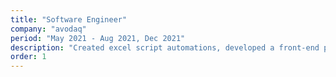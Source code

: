 ```yaml
---
title: "Software Engineer"
company: "avodaq"
period: "May 2021 - Aug 2021, Dec 2021"
description: "Created excel script automations, developed a front-end portal for easier timesheet entrying"
order: 1
---
```

